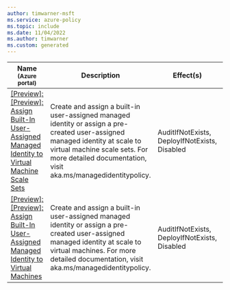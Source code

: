 ```yaml
---
author: timwarner-msft
ms.service: azure-policy
ms.topic: include
ms.date: 11/04/2022
ms.author: timwarner
ms.custom: generated
---
```


|Name<br /><sub>(Azure portal)</sub> |Description |Effect(s) |Version<br /><sub>(GitHub)</sub> |
|---|---|---|---|
|[\[Preview\]: \[Preview\]: Assign Built-In User-Assigned Managed Identity to Virtual Machine Scale Sets](https://portal.azure.com/#blade/Microsoft_Azure_Policy/PolicyDetailBlade/definitionId/%2Fproviders%2FMicrosoft.Authorization%2FpolicyDefinitions%2F516187d4-ef64-4a1b-ad6b-a7348502976c) |Create and assign a built-in user-assigned managed identity or assign a pre-created user-assigned managed identity at scale to virtual machine scale sets. For more detailed documentation, visit aka.ms/managedidentitypolicy. |AuditIfNotExists, DeployIfNotExists, Disabled |[1.0.2-preview](https://github.com/Azure/azure-policy/blob/master/built-in-policies/policyDefinitions/Managed%20Identity/ManagedIdentity_VMSS_UAI_DeployIfNotExists.json) |
|[\[Preview\]: \[Preview\]: Assign Built-In User-Assigned Managed Identity to Virtual Machines](https://portal.azure.com/#blade/Microsoft_Azure_Policy/PolicyDetailBlade/definitionId/%2Fproviders%2FMicrosoft.Authorization%2FpolicyDefinitions%2Fd367bd60-64ca-4364-98ea-276775bddd94) |Create and assign a built-in user-assigned managed identity or assign a pre-created user-assigned managed identity at scale to virtual machines. For more detailed documentation, visit aka.ms/managedidentitypolicy. |AuditIfNotExists, DeployIfNotExists, Disabled |[1.0.2-preview](https://github.com/Azure/azure-policy/blob/master/built-in-policies/policyDefinitions/Managed%20Identity/ManagedIdentity_VM_UAI_DeployIfNotExists.json) |
